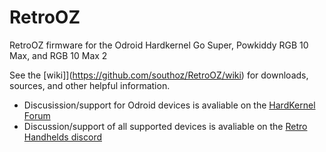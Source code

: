 # RetroOZ
RetroOZ firmware for the Odroid Hardkernel Go Super, Powkiddy RGB 10 Max, and RGB 10 Max 2

See the [wiki]](https://github.com/southoz/RetroOZ/wiki) for downloads, sources, and other helpful information.

* Discusission/support for Odroid devices is avaliable on the [HardKernel Forum](https://forum.odroid.com/viewtopic.php?f=193&t=42007)
* Discussion/support of all supported devices is avaliable on the [Retro Handhelds discord](https://discord.com/channels/529983248114122762/826898611035176980/906833281935347722)
